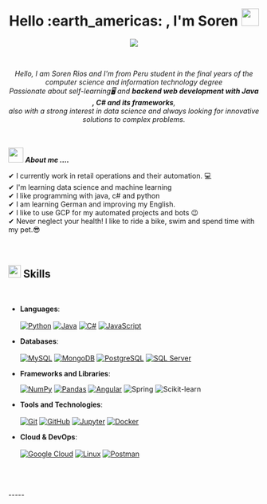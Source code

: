 <h1 align="center">Hello :earth_americas: , I'm Soren <img src="https://media.giphy.com/media/hvRJCLFzcasrR4ia7z/giphy.gif" width="35"></h1>
<p align="center">
  <a href="https://git.io/typing-svg"><img src="https://readme-typing-svg.herokuapp.com?font=Time+New+Roman&color=%23C8BE25&size=25&center=true&vCenter=true&width=600&height=100&lines=Software+Engineer+Student;Backend Development;Data+Science;Machine+Learning" /></a>
</p>

<br>

<p align="center">
  <em>
    Hello, I am Soren Rios and I'm from Peru student in the final years of the computer science and information technology degree <br>
    Passionate about self-learning</b>🖥️ and <b>backend web development with Java , C# and its frameworks</b>,<br>also with a strong 
    interest in data science and always looking for innovative solutions to complex problems.
  </em> 
  <br>
  <br>
  <br>

<img src="https://media.giphy.com/media/iY8CRBdQXODJSCERIr/giphy.gif" width="30px">&nbsp;***About me ....***

✔ I currently work in retail operations and their automation. :computer: <br>
✔ I'm learning data science and machine learning<br>
✔ I like programming with java, c# and python<br>
✔ I am learning German and improving my English.<br>
✔ I like to use GCP for my automated projects and bots 😉<br>
✔ Never neglect your health! I like to ride a bike, swim and spend time with my pet.😎
<br>
<br>
<br>

<!----------------------------------------section of your skills------------------------->
## <img src="https://media2.giphy.com/media/QssGEmpkyEOhBCb7e1/giphy.gif?cid=ecf05e47a0n3gi1bfqntqmob8g9aid1oyj2wr3ds3mg700bl&rid=giphy.gif" width ="25"><b> Skills</b>
<br>

<p align="center">

- **Languages**:
  <br>
  <br>
  <a href="#"><img alt="Python" src="https://img.shields.io/badge/Python%20-%2314354C.svg?logo=python&logoColor=white"></a>
  <a href="https://www.java.com/"><img alt="Java" src="https://custom-icon-badges.demolab.com/badge/Java-007396.svg?logo=java&logoColor=white"></a>
  <a href="#"><img alt="C#" src="https://img.shields.io/badge/C%23%20-%23239120.svg?logo=c-sharp&logoColor=white"></a>
  <a href="#"><img alt="JavaScript" src="https://img.shields.io/badge/JavaScript%20-%23F7DF1E.svg?logo=javascript&logoColor=black"></a>
  <br>

- **Databases**:
  <br>
  <br>
  <a href="#"><img alt="MySQL" src="https://img.shields.io/badge/MySQL%20-%234479A1.svg?logo=mysql&logoColor=white"></a>
  <a href="#"><img alt="MongoDB" src="https://img.shields.io/badge/MongoDB%20-%234ea94b.svg?logo=mongodb&logoColor=white"></a>
  <a href="#"><img alt="PostgreSQL" src="https://img.shields.io/badge/PostgreSQL%20-%23316192.svg?logo=postgresql&logoColor=white"></a>
  <a href="#"><img alt="SQL Server" src="https://img.shields.io/badge/SQL%20Server-%23CC2927.svg?logo=microsoft-sql-server&logoColor=white">     </a>
  <br>

- **Frameworks and Libraries**:

     <a href="https://github.com/Bouaskaoun"><img alt="NumPy" src="https://img.shields.io/badge/Numpy%20-%23013243.svg?logo=numpy&logoColor=white"></a>
    <a href="https://github.com/Bouaskaoun"><img alt="Pandas" src="https://img.shields.io/badge/Pandas%20-%23150458.svg?logo=pandas&logoColor=white"></a>
    <a href="https://github.com/Bouaskaoun"><img alt="Angular" src="https://img.shields.io/badge/Angular%20-%23D00000.svg?logo=Angular&logoColor=white"></a>
    ![Spring](http://img.shields.io/badge/-Spring-6db33f?style=flat-square&logo=spring&logoColor=white)
    ![Scikit-learn](https://img.shields.io/badge/ScikitLearn-F7931E?style=flat-square&logo=Scikit-learn&logoColor=white)

- **Tools and Technologies**:
  <br>
  <br>
  <a href="#"><img alt="Git" src="https://img.shields.io/badge/Git%20-%23F05033.svg?logo=git&logoColor=white"></a>
  <a href="#"><img alt="GitHub" src="https://img.shields.io/badge/GitHub%20-%23121011.svg?logo=github&logoColor=white"></a>
  <a href="#"><img alt="Jupyter" src="https://img.shields.io/badge/Jupyter%20-%23F37626.svg?logo=jupyter&logoColor=white"></a>
  <a href="#"><img alt="Docker" src="https://img.shields.io/badge/Docker%20-%232496ED.svg?logo=docker&logoColor=white"></a>
  <br>

- **Cloud & DevOps**:
  <br>
  <br>
  <a href="#"><img alt="Google Cloud" src="https://img.shields.io/badge/Google%20Cloud%20-%234285F4.svg?logo=google-cloud&logoColor=white"></a>
  <a href="#"><img alt="Linux" src="https://img.shields.io/badge/Linux%20-%23FCC624.svg?logo=linux&logoColor=black"></a>
  <a href="#"><img alt="Postman" src="https://img.shields.io/badge/Postman%20-%23FF6C37.svg?logo=postman&logoColor=white"></a>

<br>
<br>

<!-----------------------Github Stats----------------------------->
<!--<details open>
<summary>
  <g-emoji class="g-emoji" alias="chart_with_upwards_trend" fallback-src="https://github.githubassets.com/images/icons/emoji/unicode/1f4c8.png">📈</g-emoji>
  <strong>𝙶𝚒𝚝𝚑𝚞𝚋 𝚂𝚝𝚊𝚝𝚜 : </strong>
</summary>
<br>
<p align="center">
  <a href="https://github.com/sorenriosdev">
    <img align="center" 
         src="https://github-readme-stats.vercel.app/api?username=sorenriosdev&show_icons=true&hide_border=true&title_color=94b4a4&icon_color=FFFFFF&text_color=FFFFFF&bg_color=000000&count_private=true&include_all_commits=true"/>
  </a>
  <a href="https://github.com/sorenriosdev">
    <img align="center" 
     height="195px" 
     src="https://github-readme-stats.vercel.app/api/top-langs/?username=sorenriosdev&text_color=FFFFFF&bg_color=000000&title_color=94b4a4&langs_count=15&layout=compact&hide_border=true&count_private=true&include_all_commits=true"/>
  </a>
</p>
</details> -->
<br>
-----
 

